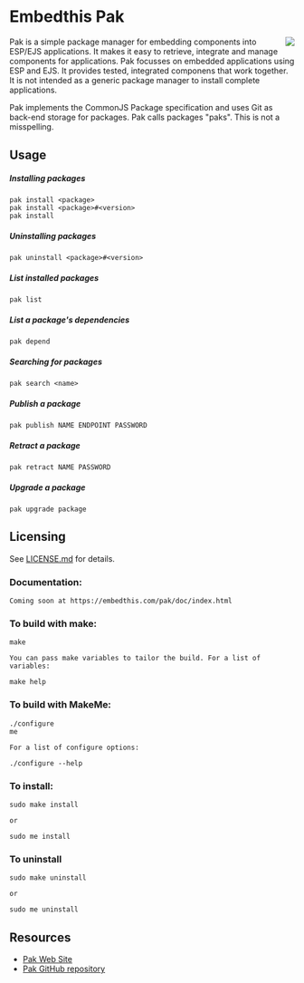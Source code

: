 # Embedthis Pak

<img align="right" src="https://embedthis.com/images/pak.png">


Pak is a simple package manager for embedding components into ESP/EJS applications. 
It makes it easy to retrieve, integrate and manage components for applications. Pak focusses on embedded applications using
ESP and EJS. It provides tested, integrated componens that work together. It is not intended
as a generic package manager to install complete applications.

Pak implements the CommonJS Package specification and 
uses Git as back-end storage for packages. Pak calls packages "paks". This is not a misspelling.

## Usage

##### Installing packages

    pak install <package>
    pak install <package>#<version>
    pak install

##### Uninstalling packages

    pak uninstall <package>#<version>

##### List installed  packages

    pak list

##### List a package's dependencies

    pak depend 

##### Searching for packages

    pak search <name>

##### Publish a package

    pak publish NAME ENDPOINT PASSWORD

##### Retract a package

    pak retract NAME PASSWORD

##### Upgrade a package

    pak upgrade package

Licensing
---
See [LICENSE.md](https://github.com/embedthis/pak/blob/master/LICENSE.md) for details.

### Documentation:

    Coming soon at https://embedthis.com/pak/doc/index.html

### To build with make:

    make

    You can pass make variables to tailor the build. For a list of variables:

    make help

### To build with MakeMe:

    ./configure
    me

    For a list of configure options:

    ./configure --help

### To install:

    sudo make install

    or

    sudo me install

### To uninstall

    sudo make uninstall

    or

    sudo me uninstall

Resources
---
  - [Pak Web Site](https://embedthis.com/pak/)
  - [Pak GitHub repository](https://github.com/embedthis/pak)
